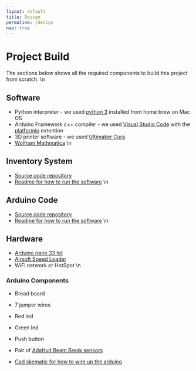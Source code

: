 ```yaml
---
layout: default
title: Design
permalink: /design
nav: true
---
```

# Project Build
The sections below shows all the required components to build this project from scratch.
\n
## Software
* Python interpreter - we used [python 3](https://www.python.org/downloads/) installed from home brew on Mac OS
* Arduino Framework c++ compiler - we used [Visual Studio Code](https://code.visualstudio.com/) with the [platformio](https://platformio.org/platformio-ide) extention
* 3D printer software - we used [Ultimaker Cura](https://ultimaker.com/software/ultimaker-cura)
* [Wolfram Mathmatica](https://www.wolfram.com/mathematica/)
\n
## Inventory System
* [Source code repository](https://github.com/bradenl5/censeo/blob/main/main-inventory-system/main_inventory_system/main.py)
* [Readme for how to run the software](https://github.com/bradenl5/censeo/blob/main/main-inventory-system/README.md)
\n
## Arduino Code
* [Source code repository](https://github.com/bradenl5/censeo/blob/main/devices/pill-dispenser/src/main.cpp)
* [Readme for how to run the software](https://github.com/bradenl5/censeo/blob/main/devices/pill-dispenser/README.md)
\n
## Hardware
* [Arduino nano 33 Iot](https://store-usa.arduino.cc/products/arduino-nano-33-iot)
* [Airsoft Speed Loader](https://www.amazon.com/MetalTac-Airsoft-Speed-Loader-Pellet/dp/B07XQK3KR7/ref=sr_1_5?crid=2AIF9E5UYSY8B&keywords=airsoft+speed+loader&qid=1675406078&sprefix=airsoft+speed%2Caps%2C245&sr=8-5)
* WiFi network or HotSpot
\n
### Arduino Components
* Bread board
* 7 jumper wires
* Red led
* Green led
* Push button
* Pair of [Adafruit Beam Break sensors](https://www.amazon.com/Adafruit-Accessories-Break-Beam-Sensor/dp/B01BU6YBWU/ref=sr_1_1?crid=1BQOYZA1HRQDP&keywords=Adafruit+break+beam+sensors&qid=1675406111&sprefix=adafruit+break+beam+sensor%2Caps%2C234&sr=8-1)

* [Cad skematic for how to wire up the arduino](https://www.tinkercad.com/things/dC4nxWD9iTN)
